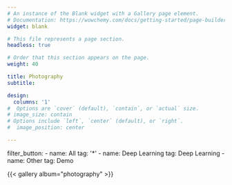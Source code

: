```yaml
---
# An instance of the Blank widget with a Gallery page element.
# Documentation: https://wowchemy.com/docs/getting-started/page-builder/
widget: blank

# This file represents a page section.
headless: true

# Order that this section appears on the page.
weight: 40

title: Photography
subtitle:

design:
  columns: '1'
#  Options are `cover` (default), `contain`, or `actual` size.  
# image_size: contain
# Options include `left`, `center` (default), or `right`.
#  image_position: center 

---
```



filter_button:
    - name: All
      tag: '*'
    - name: Deep Learning
      tag: Deep Learning
    - name: Other
      tag: Demo
  
{{< gallery album="photography" >}}
